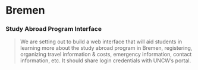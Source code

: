 # Bremen

### Study Abroad Program Interface

> We are setting out to build a web interface that will aid students in learning more about the study abroad program in Bremen, registering, organizing travel information & costs, emergency information, contact information, etc.  It should share login credentials with UNCW’s portal.  

